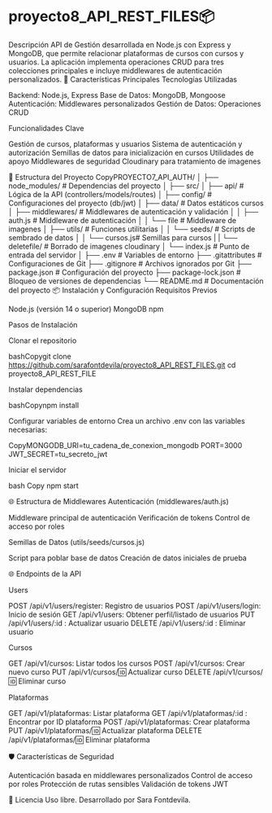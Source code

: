 # proyecto8_API_REST_FILES📦
 


Descripción
API de Gestión desarrollada en Node.js con Express y MongoDB, que permite relacionar plataformas de cursos con cursos y usuarios. La aplicación implementa operaciones CRUD para tres colecciones principales e incluye middlewares de autenticación personalizados.
🚀 Características Principales
Tecnologías Utilizadas

Backend: Node.js, Express
Base de Datos: MongoDB, Mongoose
Autenticación: Middlewares personalizados
Gestión de Datos: Operaciones CRUD

Funcionalidades Clave

Gestión de cursos, plataformas y usuarios
Sistema de autenticación y autorización
Semillas de datos para inicialización en cursos
Utilidades de apoyo
Middlewares de seguridad
Cloudinary para tratamiento de imagenes

📂 Estructura del Proyecto
CopyPROYECTO7_API_AUTH/
│
├── node_modules/ # Dependencias del proyecto
│
├── src/
│ ├── api/ # Lógica de la API (controllers/models/routes)
│ ├── config/ # Configuraciones del proyecto (db/jwt)
│ ├── data/ # Datos estáticos cursos
│ ├── middlewares/ # Middlewares de autenticación y validación
│ │ ├── auth.js # Middleware de autenticación
│ │ └── file # Middleware de imagenes
│ ├── utils/ # Funciones utilitarias
│ │ └── seeds/ # Scripts de sembrado de datos
│ │ └── cursos.js# Semillas para cursos
| | └── deletefile/ # Borrado de imagenes cloudinary
│ └── index.js # Punto de entrada del servidor
│
├── .env # Variables de entorno
├── .gitattributes # Configuraciones de Git
├── .gitignore # Archivos ignorados por Git
├── package.json # Configuración del proyecto
├── package-lock.json # Bloqueo de versiones de dependencias
└── README.md # Documentación del proyecto
📦 Instalación y Configuración
Requisitos Previos

Node.js (versión 14 o superior)
MongoDB
npm

Pasos de Instalación

Clonar el repositorio

bashCopygit clone https://github.com/sarafontdevila/proyecto8_API_REST_FILES.git
cd proyecto8_API_REST_FILE

Instalar dependencias

bashCopynpm install

Configurar variables de entorno
Crea un archivo .env con las variables necesarias:

CopyMONGODB_URI=tu_cadena_de_conexion_mongodb
PORT=3000
JWT_SECRET=tu_secreto_jwt

Iniciar el servidor

bash Copy npm start

🌐 Estructura de Middlewares
Autenticación (middlewares/auth.js)

Middleware principal de autenticación
Verificación de tokens
Control de acceso por roles

Semillas de Datos (utils/seeds/cursos.js)

Script para poblar base de datos
Creación de datos iniciales de prueba

🌐 Endpoints de la API

Users

POST /api/v1/users/register: Registro de usuarios
POST /api/v1/users/login: Inicio de sesión
GET /api/v1/users: Obtener perfil/listado de usuarios
PUT /api/v1/users/:id : Actualizar usuario
DELETE /api/v1/users/:id : Eliminar usuario

Cursos

GET /api/v1/cursos: Listar todos los cursos
POST /api/v1/cursos: Crear nuevo curso
PUT /api/v1/cursos/:id: Actualizar curso
DELETE /api/v1/cursos/:id: Eliminar curso

Plataformas

GET /api/v1/plataformas: Listar plataforma
GET /api/v1/plataformas/:id : Encontrar por ID plataforma
POST /api/v1/plataformas: Crear plataforma
PUT /api/v1/plataformas/:id: Actualizar plataforma
DELETE /api/v1/plataformas/:id: Eliminar plataforma

🛡 Características de Seguridad

Autenticación basada en middlewares personalizados
Control de acceso por roles
Protección de rutas sensibles
Validación de tokens JWT

📄 Licencia
Uso libre. Desarrollado por Sara Fontdevila.
